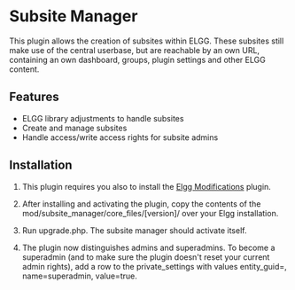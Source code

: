 Subsite Manager
===============
This plugin allows the creation of subsites within ELGG. These subsites still make use of the central userbase, but are reachable by an own URL, containing an own dashboard, groups, plugin settings and other ELGG content.

Features
--------
- ELGG library adjustments to handle subsites
- Create and manage subsites
- Handle access/write access rights for subsite admins

Installation
------------
1. This plugin requires you also to install the [Elgg Modifications](https://githubcom/Pleio/elgg_modifications) plugin.

2. After installing and activating the plugin, copy the contents of the mod/subsite_manager/core_files/[version]/ over your Elgg installation.

3. Run upgrade.php. The subsite manager should activate itself.

4. The plugin now distinguishes admins and superadmins. To become a superadmin (and to make sure the plugin doesn't reset your current admin rights), add a row to the private_settings with values entity_guid=<guid of admin>, name=superadmin, value=true. 
